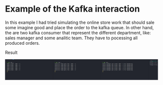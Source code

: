 # Example of the Kafka interaction

In this example I had tried simulating the online store work that should sale some imagine good and place the order to the kafka queue.
In other hand, the are two kafka consumer that represent the different department, like: sales manager and some analitic team. They have to pocessing all produced orders.

Result

![Alt text](image.png)
